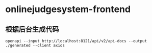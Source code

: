 # onlinejudgesystem-frontend

## 根据后台生成代码

 ```shell
 openapi --input http://localhost:8121/api/v2/api-docs --output ./generated --client axios
 ```